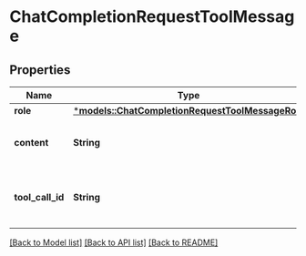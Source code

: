 # ChatCompletionRequestToolMessage

## Properties
Name | Type | Description | Notes
------------ | ------------- | ------------- | -------------
**role** | [***models::ChatCompletionRequestToolMessageRole**](ChatCompletionRequestToolMessage_role.md) |  | 
**content** | **String** | The contents of the tool message. | 
**tool_call_id** | **String** | Tool call that this message is responding to. | 

[[Back to Model list]](../README.md#documentation-for-models) [[Back to API list]](../README.md#documentation-for-api-endpoints) [[Back to README]](../README.md)


